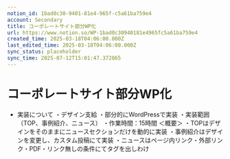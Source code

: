 ```yaml
---
notion_id: 1bad0c30-9401-81e4-965f-c5a61ba759e4
account: Secondary
title: コーポレートサイト部分WP化
url: https://www.notion.so/WP-1bad0c30940181e4965fc5a61ba759e4
created_time: 2025-03-18T04:06:00.000Z
last_edited_time: 2025-03-18T04:06:00.000Z
sync_status: placeholder
sync_time: 2025-07-12T15:01:47.372865
---
```

# コーポレートサイト部分WP化

- 実装について
・デザイン支給
・部分的にWordPressで実装
・実装範囲（TOP、事例紹介、ニュース）
・作業時間：15時間
＜概要＞
・TOPはデザインをそのままにニュースセクションだけを動的に実装
・事例紹介はデザインを変更し、カスタム投稿にて実装
・ニュースはページ内リンク・外部リンク・PDF・リンク無しの条件にてタグを出しわけ